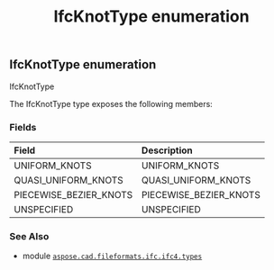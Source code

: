 ﻿---
title: IfcKnotType enumeration
second_title: Aspose.CAD for Python via .NET API References
description: 
type: docs
weight: 2940
url: /python-net/aspose.cad.fileformats.ifc.ifc4.types/ifcknottype/
is_root: false
---

## IfcKnotType enumeration

IfcKnotType



The IfcKnotType type exposes the following members:

### Fields
| Field | Description |
| :- | :- |
| UNIFORM_KNOTS | UNIFORM_KNOTS |
| QUASI_UNIFORM_KNOTS | QUASI_UNIFORM_KNOTS |
| PIECEWISE_BEZIER_KNOTS | PIECEWISE_BEZIER_KNOTS |
| UNSPECIFIED | UNSPECIFIED |



### See Also
* module [`aspose.cad.fileformats.ifc.ifc4.types`](..)

